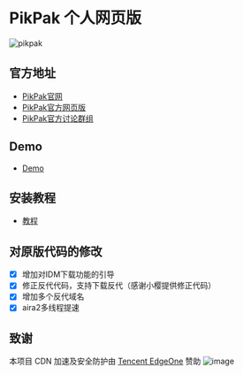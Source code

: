 # PikPak 个人网页版
![pikpak](https://socialify.git.ci/tjsky/pikpak/image?forks=1&language=1&name=1&owner=1&pattern=Signal&stargazers=1&theme=Light)

## 官方地址

 * [PikPak官网](https://mypikpak.com)
 * [PikPak官方网页版](https://drive.mypikpak.com/)
 * [PikPak官方讨论群组](https://t.me/pikpak_userservice)

## Demo
 * [Demo](https://tjsky.github.io/pikpak/)

## 安装教程
  * [教程](https://www.tjsky.net/?p=201)

## 对原版代码的修改
- [x] 增加对IDM下载功能的引导
- [x] 修正反代代码，支持下载反代（感谢小樱提供修正代码）
- [x] 增加多个反代域名
- [x] aira2多线程提速

## 致谢
本项目 CDN 加速及安全防护由 [Tencent EdgeOne](https://edgeone.ai/zh?from=github) 赞助
![image](https://github.com/user-attachments/assets/9b486747-77c5-4d28-9ce2-83591de5ee0f)
